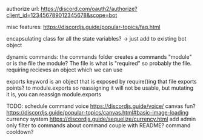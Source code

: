 authorize url:
https://discord.com/oauth2/authorize?client_id=123456789012345678&scope=bot

misc features:
https://discordjs.guide/popular-topics/faq.html

encapsulating class for all the state variables?
-> just add to existing bot object

dynamic commands:
the commands folder creates a commands "module" or is the file the module?
The file is what is "required" so probably the file.
requiring recieves an object which we can use

exports keyword is an object that is exposed by require()ing that file
exports points? to module.exports so reassigning it will not be usable, but mutating it is, you can reassign module.exports

TODO:
schedule command
voice https://discordjs.guide/voice/
canvas fun? https://discordjs.guide/popular-topics/canvas.html#basic-image-loading
currency system https://discordjs.guide/sequelize/currency.html
add admin only filter to commands
about command couple with README?
command cooldown?